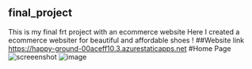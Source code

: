 ## final_project
This is my final frt project with an ecommerce website
Here I created a ecommerce websiter for beautiful and affordable shoes !
##Website link https://happy-ground-00aceff10.3.azurestaticapps.net
#Home Page 
![screeenshot](https://github.com/shikharpathak-2001/final_project/assets/74226767/817cec17-4f6d-4b02-b07c-c50c3b62de4b)
![image](https://github.com/shikharpathak-2001/final_project/assets/74226767/28b877ca-9b9f-47dd-8403-95ef9fd4e106)
